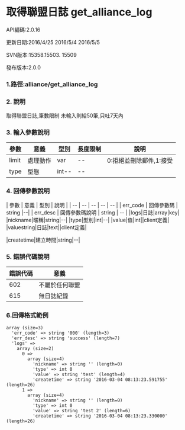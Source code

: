 # 取得聯盟日誌 get_alliance_log










API編碼:2.0.16





更新日期:2016/4/25 2016/5/4 2016/5/5


SVN版本:15358.15503. 15509

> 

發布版本:2.0.0
### 1.路徑:alliance/get_alliance_log



### 2. 說明
取得聯盟日誌,筆數限制 未輸入則給50筆,只吐7天內
### 3. 輸入參數說明
| 參數 | 意義 | 型別 |長度限制| 說明 |
| -- | -- | -- | -- | -- |
|limit |處理動作|var|--|0:拒絕並刪除郵件,1:接受|
|type|型態|int--|--|



### 4. 回傳參數說明
| 參數 | 意義 | 型別 | 說明 |
| -- | -- | -- | -- | -- |
| err_code | 回傳參數碼 | string |--|
| err_desc | 回傳參數碼說明 | string | -- |
|logs|日誌|array|key|
|nickname|暱稱|string|--|
|type|型別|int|--|
|value|值|int||client定義|
|valuestring|日誌|text||client定義|




|createtime|建立時間|string|--|



### 5. 錯誤代碼說明
|錯誤代碼|意義|
|--|--|
|602|不屬於任何聯盟|
|615|無日誌紀錄|

### 6.回傳格式範例

```
array (size=3)
  'err_code' => string '000' (length=3)
  'err_desc' => string 'success' (length=7)
  'logs' => 
    array (size=2)
      0 => 
        array (size=4)
          'nickname' => string '' (length=0)
          'type' => int 0
          'value' => string 'test' (length=4)
          'createtime' => string '2016-03-04 08:13:23.591755' (length=26)
      1 => 
        array (size=4)
          'nickname' => string '' (length=0)
          'type' => int 0
          'value' => string 'test 2' (length=6)
          'createtime' => string '2016-03-04 08:13:23.330000' (length=26)
```



